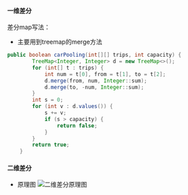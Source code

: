 #### 一维差分
差分map写法：
- 主要用到treemap的merge方法
```java
public boolean carPooling(int[][] trips, int capacity) {
        TreeMap<Integer, Integer> d = new TreeMap<>();
        for (int[] t : trips) {
            int num = t[0], from = t[1], to = t[2];
            d.merge(from, num, Integer::sum);
            d.merge(to, -num, Integer::sum);
        }
        int s = 0;
        for (int v : d.values()) {
            s += v;
            if (s > capacity) {
                return false;
            }
        }
        return true;
    }
```

#### 二维差分
- 原理图
![二维差分原理图](https://pic.leetcode.cn/1702439895-HZofag-LC2132-c.png)
